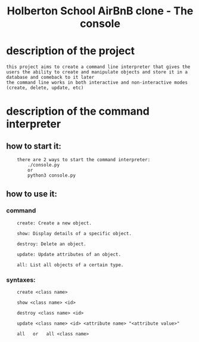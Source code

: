 <h1 align="center">Holberton School AirBnB clone - The console</h1>

# description of the project

	this project aims to create a command line interpreter that gives the users the ability to create and manipulate objects and store it in a database and comeback to it later
	the command line works in both interactive and non-interactive modes
	(create, delete, update, etc)

# description of the command interpreter

## how to start it:
		there are 2 ways to start the command interpreter:
			./console.py
			or
			python3 console.py
		
## how to use it:
		
### command

		create: Create a new object.

		show: Display details of a specific object.

		destroy: Delete an object.

		update: Update attributes of an object.

		all: List all objects of a certain type.

### syntaxes:

		create <class name> 

		show <class name> <id>

		destroy <class name> <id>

		update <class name> <id> <attribute name> "<attribute value>"

		all   or   all <class name>



